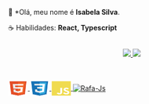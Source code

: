 💜 *Olá, meu nome é **Isabela Silva**. 

☕ Habilidades: **React, Typescript**



##



<div align="center">
  <a href="https://github.com/Isabela-Silva">
  <img height="180em" src="https://github-readme-stats.vercel.app/api?username=Isabela-Silva&show_icons=true&theme=radical&include_all_commits=true&count_private=true"/>
  <img height="180em" src="https://github-readme-stats.vercel.app/api/top-langs/?username=Isabela-Silva&layout=compact&langs_count=7&theme=radical"/>
</div>
  
##

  <div style="display: inline_block"><br>
  <img align="center" alt="Rafa-HTML" height="30" width="40" src="https://raw.githubusercontent.com/devicons/devicon/master/icons/html5/html5-original.svg">
  <img align="center" alt="Rafa-CSS" height="30" width="40" src="https://raw.githubusercontent.com/devicons/devicon/master/icons/css3/css3-original.svg">
   <img align="center" alt="Rafa-Js" height="30" width="40" src="https://raw.githubusercontent.com/devicons/devicon/master/icons/javascript/javascript-plain.svg">
    <img align="center" alt="Rafa-Js" height="30" width="40" src="https://cdn.jsdelivr.net/gh/devicons/devicon/icons/sass/sass-original.svg" />

</div>
 
  
